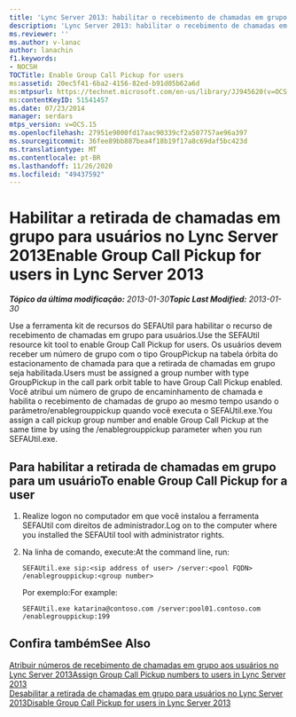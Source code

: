 ```yaml
---
title: 'Lync Server 2013: habilitar o recebimento de chamadas em grupo para usuários'
description: 'Lync Server 2013: habilitar o recebimento de chamadas em grupo para usuários.'
ms.reviewer: ''
ms.author: v-lanac
author: lanachin
f1.keywords:
- NOCSH
TOCTitle: Enable Group Call Pickup for users
ms:assetid: 20ec5f41-6ba2-4156-82ed-b91d05b62a6d
ms:mtpsurl: https://technet.microsoft.com/en-us/library/JJ945620(v=OCS.15)
ms:contentKeyID: 51541457
ms.date: 07/23/2014
manager: serdars
mtps_version: v=OCS.15
ms.openlocfilehash: 27951e9000fd17aac90339cf2a507757ae96a397
ms.sourcegitcommit: 36fee89bb887bea4f18b19f17a8c69daf5bc423d
ms.translationtype: MT
ms.contentlocale: pt-BR
ms.lasthandoff: 11/26/2020
ms.locfileid: "49437592"
---
```

# <a name="enable-group-call-pickup-for-users-in-lync-server-2013"></a><span data-ttu-id="7f055-103">Habilitar a retirada de chamadas em grupo para usuários no Lync Server 2013</span><span class="sxs-lookup"><span data-stu-id="7f055-103">Enable Group Call Pickup for users in Lync Server 2013</span></span>

<div data-xmlns="http://www.w3.org/1999/xhtml">

<div class="topic" data-xmlns="http://www.w3.org/1999/xhtml" data-msxsl="urn:schemas-microsoft-com:xslt" data-cs="https://msdn.microsoft.com/">

<div data-asp="https://msdn2.microsoft.com/asp">



</div>

<div id="mainSection">

<div id="mainBody"><span data-ttu-id="7f055-104">

<span> </span></span><span class="sxs-lookup"><span data-stu-id="7f055-104">

<span> </span></span></span>

<span data-ttu-id="7f055-105">_**Tópico da última modificação:** 2013-01-30_</span><span class="sxs-lookup"><span data-stu-id="7f055-105">_**Topic Last Modified:** 2013-01-30_</span></span>

<span data-ttu-id="7f055-106">Use a ferramenta kit de recursos do SEFAUtil para habilitar o recurso de recebimento de chamadas em grupo para usuários.</span><span class="sxs-lookup"><span data-stu-id="7f055-106">Use the SEFAUtil resource kit tool to enable Group Call Pickup for users.</span></span> <span data-ttu-id="7f055-107">Os usuários devem receber um número de grupo com o tipo GroupPickup na tabela órbita do estacionamento de chamada para que a retirada de chamadas em grupo seja habilitada.</span><span class="sxs-lookup"><span data-stu-id="7f055-107">Users must be assigned a group number with type GroupPickup in the call park orbit table to have Group Call Pickup enabled.</span></span> <span data-ttu-id="7f055-108">Você atribui um número de grupo de encaminhamento de chamada e habilita o recebimento de chamadas de grupo ao mesmo tempo usando o parâmetro/enablegrouppickup quando você executa o SEFAUtil.exe.</span><span class="sxs-lookup"><span data-stu-id="7f055-108">You assign a call pickup group number and enable Group Call Pickup at the same time by using the /enablegrouppickup parameter when you run SEFAUtil.exe.</span></span>

<div>

## <a name="to-enable-group-call-pickup-for-a-user"></a><span data-ttu-id="7f055-109">Para habilitar a retirada de chamadas em grupo para um usuário</span><span class="sxs-lookup"><span data-stu-id="7f055-109">To enable Group Call Pickup for a user</span></span>

1.  <span data-ttu-id="7f055-110">Realize logon no computador em que você instalou a ferramenta SEFAUtil com direitos de administrador.</span><span class="sxs-lookup"><span data-stu-id="7f055-110">Log on to the computer where you installed the SEFAUtil tool with administrator rights.</span></span>

2.  <span data-ttu-id="7f055-111">Na linha de comando, execute:</span><span class="sxs-lookup"><span data-stu-id="7f055-111">At the command line, run:</span></span>
    
        SEFAUtil.exe sip:<sip address of user> /server:<pool FQDN> /enablegrouppickup:<group number>
    
    <span data-ttu-id="7f055-112">Por exemplo:</span><span class="sxs-lookup"><span data-stu-id="7f055-112">For example:</span></span>
    
        SEFAUtil.exe katarina@contoso.com /server:pool01.contoso.com /enablegrouppickup:199

</div>

<div>

## <a name="see-also"></a><span data-ttu-id="7f055-113">Confira também</span><span class="sxs-lookup"><span data-stu-id="7f055-113">See Also</span></span>


[<span data-ttu-id="7f055-114">Atribuir números de recebimento de chamadas em grupo aos usuários no Lync Server 2013</span><span class="sxs-lookup"><span data-stu-id="7f055-114">Assign Group Call Pickup numbers to users in Lync Server 2013</span></span>](lync-server-2013-assign-group-call-pickup-numbers-to-users.md)  
[<span data-ttu-id="7f055-115">Desabilitar a retirada de chamadas em grupo para usuários no Lync Server 2013</span><span class="sxs-lookup"><span data-stu-id="7f055-115">Disable Group Call Pickup for users in Lync Server 2013</span></span>](lync-server-2013-disable-group-call-pickup-for-users.md)  
  

<span data-ttu-id="7f055-116"></div>

</div>

<span> </span>

</div>

</div>

</span><span class="sxs-lookup"><span data-stu-id="7f055-116"></div>

</div>

<span> </span>

</div>

</div>

</span></span></div>

